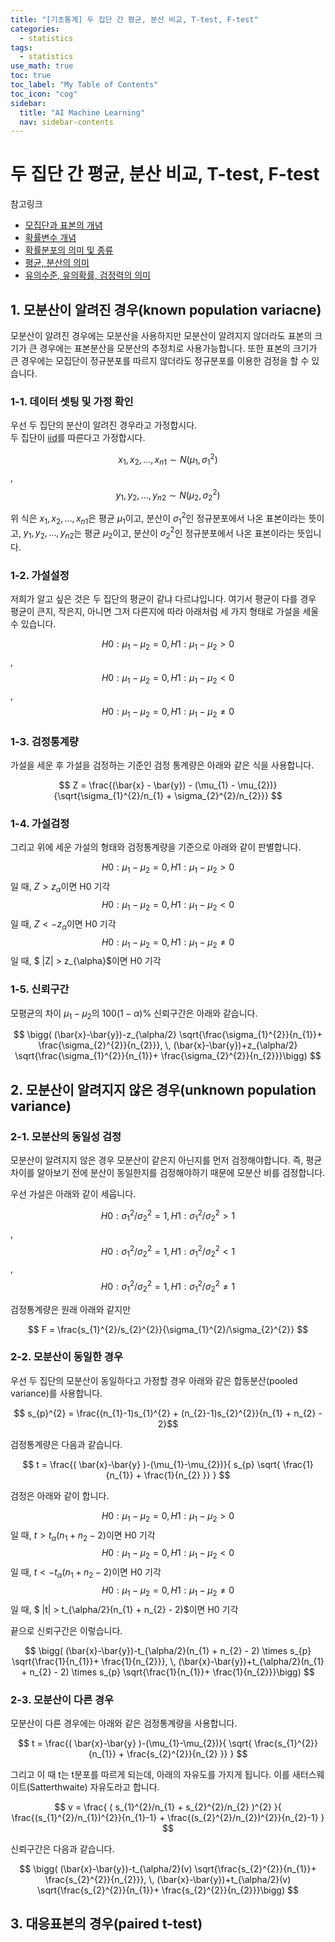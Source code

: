 ```yaml
---
title: "[기초통계] 두 집단 간 평균, 분산 비교, T-test, F-test" 
categories:
  - statistics
tags:
  - statistics
use_math: true
toc: true
toc_label: "My Table of Contents"
toc_icon: "cog"
sidebar:
  title: "AI Machine Learning"
  nav: sidebar-contents
---
```


# 두 집단 간 평균, 분산 비교, T-test, F-test

참고링크
* [모집단과 표본의 개념](https://losskatsu.github.io/statistics/population-sample/)
* [확률변수 개념](https://losskatsu.github.io/statistics/random-variable/)
* [확률분포의 의미 및 종류](https://losskatsu.github.io/statistics/prob-distribution/)
* [평균, 분산의 의미](https://losskatsu.github.io/statistics/mean-vairance/)
* [유의수준, 유의확률, 검정력의 의미](https://losskatsu.github.io/statistics/alpha-beta-test/)


## 1. 모분산이 알려진 경우(known population variacne)

모분산이 알려진 경우에는 모분산을  사용하지만 모분산이 알려지지 않더라도 표본의 크기가 큰 경우에는 표본분산을 모분산의 추정치로 사용가능합니다. 
또한 표본의 크기가 큰 경우에는 모집단이 정규분포를 따르지 않더라도 정규분포를 이용한 검정을 할 수 있습니다. 

### 1-1. 데이터 셋팅 및 가정 확인 

우선 두 집단의 분산이 알려진 경우라고 가정합시다.  
두 집단이 [iid](https://losskatsu.github.io/statistics/prob-distribution/)를 따른다고 가정합시다. 

$$ x_{1}, x_{2}, \dots ,x_{n1} \sim N(\mu_{1}, \sigma_{1}^{2}) $$, <br />
$$ y_{1}, y_{2}, \dots ,y_{n2} \sim N(\mu_{2}, \sigma_{2}^{2}) $$

위 식은 $x_{1}, x_{2}, \dots ,x_{n1}$은 평균 $\mu_{1}$이고, 분산이 $\sigma_{1}^{2}$인 정규분포에서 나온 표본이라는 뜻이고, 
$y_{1}, y_{2}, \dots ,y_{n2}$는 평균 $\mu_{2}$이고, 분산이 $\sigma_{2}^{2}$인 정규분포에서 나온 표본이라는 뜻입니다. 

### 1-2. 가설설정 

저희가 알고 싶은 것은 두 집단의 평균이 같냐 다르냐입니다. 
여기서 평균이 다를 경우 평균이 큰지, 작은지, 아니면 그저 다른지에 따라 아래처럼 세 가지 형태로 가설을 세울 수 있습니다. 

$$ H0: \mu_{1} - \mu_{2} = 0, \, H1: \mu_{1} - \mu_{2} > 0 $$, <br />
$$ H0: \mu_{1} - \mu_{2} = 0, \, H1: \mu_{1} - \mu_{2} < 0 $$, <br />
$$ H0: \mu_{1} - \mu_{2} = 0, \, H1: \mu_{1} - \mu_{2} \neq 0 $$

### 1-3. 검정통계량 

가설을 세운 후 가설을 검정하는 기준인 검정 통계량은 아래와 같은 식을 사용합니다.  

$$ Z = \frac{(\bar{x} - \bar{y}) - (\mu_{1} - \mu_{2})}{\sqrt{\sigma_{1}^{2}/n_{1} + \sigma_{2}^{2}/n_{2}}} $$

### 1-4. 가설검정 

그리고 위에 세운 가설의 형태와 검정통계량을 기준으로 아래와 같이 판별합니다.

$$ H0: \mu_{1} - \mu_{2} = 0, \, H1: \mu_{1} - \mu_{2} > 0 $$일 때,  $Z > z_{\alpha}$이면 H0 기각<br />
$$ H0: \mu_{1} - \mu_{2} = 0, \, H1: \mu_{1} - \mu_{2} < 0 $$일 때, $Z < -z_{\alpha}$이면 H0 기각<br />
$$ H0: \mu_{1} - \mu_{2} = 0, \, H1: \mu_{1} - \mu_{2} \neq 0 $$일 때, $ \|Z\| > z_{\alpha}$이면 H0 기각

### 1-5. 신뢰구간

모평균의 차이 $\mu_{1} - \mu_{2}$의 $100(1-\alpha)$% 신뢰구간은 아래와 같습니다.


$$ \bigg( (\bar{x}-\bar{y})-z_{\alpha/2} \sqrt{\frac{\sigma_{1}^{2}}{n_{1}}+ \frac{\sigma_{2}^{2}}{n_{2}}}, \,  (\bar{x}-\bar{y})+z_{\alpha/2} \sqrt{\frac{\sigma_{1}^{2}}{n_{1}}+ \frac{\sigma_{2}^{2}}{n_{2}}}\bigg) $$

## 2. 모분산이 알려지지 않은 경우(unknown population variance)

### 2-1. 모분산의 동일성 검정

모분산이 알려지지 않은 경우 모분산이 같은지 아닌지를 먼저 검정해야합니다. 
즉, 평균차이를 알아보기 전에 분산이 동일한지를 검정해야하기 때문에 모분산 비를 검정합니다. 

우선 가설은 아래와 같이 세웁니다. 

$$ H0: \sigma_{1}^{2}/\sigma_{2}^{2} = 1, \, H1: \sigma_{1}^{2}/\sigma_{2}^{2} > 1 $$, <br />
$$ H0: \sigma_{1}^{2}/\sigma_{2}^{2} = 1, \, H1: \sigma_{1}^{2}/\sigma_{2}^{2} < 1 $$, <br />
$$ H0: \sigma_{1}^{2}/\sigma_{2}^{2} = 1, \, H1: \sigma_{1}^{2}/\sigma_{2}^{2} \neq 1 $$

검정통계량은 원래 아래와 같지만

$$ F = \frac{s_{1}^{2}/s_{2}^{2}}{\sigma_{1}^{2}/\sigma_{2}^{2}} $$ 



### 2-2. 모분산이 동일한 경우

우선 두 집단의 모분산이 동일하다고 가정할 경우 아래와 같은 합동분산(pooled variance)를 사용합니다. 

$$ s_{p}^{2} = \frac{(n_{1}-1)s_{1}^{2} + (n_{2}-1)s_{2}^{2}}{n_{1} + n_{2} - 2}$$

검정통계량은 다음과 같습니다. 

$$ t = \frac{( \bar{x}-\bar{y} )-(\mu_{1}-\mu_{2})}{ s_{p} \sqrt{ \frac{1}{n_{1}} + \frac{1}{n_{2} }} } $$

검정은 아래와 같이 합니다. 

$$ H0: \mu_{1} - \mu_{2} = 0, \, H1: \mu_{1} - \mu_{2} > 0 $$일 때, $t > t_{\alpha}(n_{1} + n_{2} - 2)$이면 H0 기각<br />
$$ H0: \mu_{1} - \mu_{2} = 0, \, H1: \mu_{1} - \mu_{2} < 0 $$일 때, $t < -t_{\alpha}(n_{1} + n_{2} - 2)$이면 H0 기각<br />
$$ H0: \mu_{1} - \mu_{2} = 0, \, H1: \mu_{1} - \mu_{2} \neq 0 $$일 때, $ \|t\| > t_{\alpha/2}(n_{1} + n_{2} - 2)$이면 H0 기각

끝으로 신뢰구간은 이렇습니다. 

$$ \bigg( (\bar{x}-\bar{y})-t_{\alpha/2}(n_{1} + n_{2} - 2) \times s_{p} \sqrt{\frac{1}{n_{1}}+ \frac{1}{n_{2}}},  \, (\bar{x}-\bar{y})+t_{\alpha/2}(n_{1} + n_{2} - 2) \times s_{p} \sqrt{\frac{1}{n_{1}}+ \frac{1}{n_{2}}}\bigg) $$


### 2-3. 모분산이 다른 경우

모분산이 다른 경우에는 아래와 같은 검정통계량을 사용합니다. 

$$ t = \frac{( \bar{x}-\bar{y} )-(\mu_{1}-\mu_{2})}{ \sqrt{ \frac{s_{1}^{2}}{n_{1}} + \frac{s_{2}^{2}}{n_{2} }} } $$

그리고 이 때 t는 t분포를 따르게 되는데, 아래의 자유도를 가지게 됩니다. 이를 새터스웨이트(Satterthwaite) 자유도라고 합니다.

$$ v = \frac{ (   s_{1}^{2}/n_{1} + s_{2}^{2}/n_{2}   )^{2}  }{  \frac{(s_{1}^{2}/n_{1})^{2}}{n_{1}-1} + \frac{(s_{2}^{2}/n_{2})^{2}}{n_{2}-1}   } $$

신뢰구간은 다음과 같습니다. 

$$ \bigg( (\bar{x}-\bar{y})-t_{\alpha/2}(v) \sqrt{\frac{s_{2}^{2}}{n_{1}}+ \frac{s_{2}^{2}}{n_{2}}},  \, (\bar{x}-\bar{y})+t_{\alpha/2}(v)  \sqrt{\frac{s_{2}^{2}}{n_{1}}+ \frac{s_{2}^{2}}{n_{2}}}\bigg) $$



## 3. 대응표본의 경우(paired t-test)
